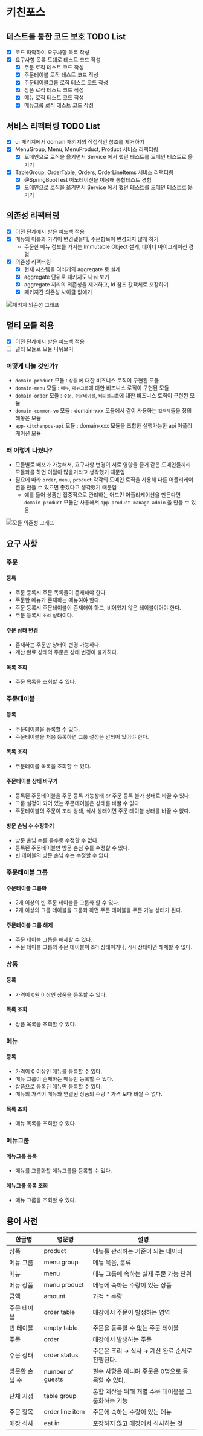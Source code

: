 # 키친포스

## 테스트를 통한 코드 보호 TODO List
- [x] 코드 파악하여 요구사항 목록 작성
- [x] 요구사항 목록 토대로 테스트 코드 작성
    - [x] 주문 로직 테스트 코드 작성
    - [x] 주문테이블 로직 테스트 코드 작성
    - [x] 주문테이블그룹 로직 테스트 코드 작성
    - [x] 상품 로직 테스트 코드 작성
    - [x] 메뉴 로직 테스트 코드 작성
    - [x] 메뉴그룹 로직 테스트 코드 작성
  
## 서비스 리팩터링 TODO List
- [x] ui 패키지에서 domain 패키지의 직접적인 참조를 제거하기
- [x] MenuGroup, Menu, MenuProduct, Product 서비스 리팩터링
  - [x] 도메인으로 로직을 옮기면서 Service 에서 했던 테스트를 도메인 테스트로 옮기기
- [x] TableGroup, OrderTable, Orders, OrderLineItems 서비스 리팩터링
  - [x] @SpringBootTest 어노테이션을 이용해 통합테스트 경험
  - [x] 도메인으로 로직을 옮기면서 Service 에서 했던 테스트를 도메인 테스트로 옮기기
  
## 의존성 리팩터링
- [x] 이전 단계에서 받은 피드백 적용
- [x] 메뉴의 이름과 가격이 변경됐을때, 주문항목이 변경되지 않게 하기
  * 주문한 메뉴 정보를 가지는 Immutable Object 설계, 데이터 마이그레이션 경험
- [x] 의존성 리팩터링
  - [x] 현재 시스템을 여러개의 aggregate 로 설계
  - [x] aggregate 단위로 패키지도 나눠 보기
  - [x] aggregate 끼리의 의존성을 제거하고, Id 참조 값객체로 포장하기
  - [x] 패키지간 의존성 사이클 없애기
  
![패키지 의존성 그래프](./package_graph.png)

## 멀티 모듈 적용
- [x] 이전 단계에서 받은 피드백 적용
- [ ] 멀티 모듈로 모듈 나눠보기
### 어떻게 나눌 것인가?
* `domain-product` 모듈 : `상품` 에 대한 비즈니스 로직이 구현된 모듈
* `domain-menu` 모듈 : `메뉴`, `메뉴그룹`에 대한 비즈니스 로직이 구현된 모듈
* `domain-order` 모듈 : `주문`, `주문테이블`, `테이블그룹`에 대한 비즈니스 로직이 구현된 모듈
* `domain-common-vo` 모듈 : domain-xxx 모듈에서 같이 사용하는 `값객체`들을 정의 해놓은 모듈
* `app-kitchenpos-api` 모듈 : domain-xxx 모듈을 조합한 실행가능한 api 어플리케이션 모듈

### 왜 이렇게 나눴나?
* 모듈별로 배포가 가능해서, 요구사항 변경이 서로 영향을 줄거 같은 도메인들끼리 모듈화를 하면 이점이 많을거라고 생각했기 때문임
* 필요에 따라 `order`, `menu`, `product` 각각의 도메인 로직을 사용해 다른 어플리케이션을 만들 수 있으면 좋겠다고 생각했기 때문임 
  * 예를 들어 상품만 집중적으로 관리하는 어드민 어플리케이션을 만든다면 `domain-product` 모듈만 사용해서 `app-product-manage-admin` 을 만들 수 있음     

![모듈 의존성 그래프](./module-graph.png)

## 요구 사항

### 주문
#### 등록
* 주문 등록시 주문 목록들이 존재해야 한다.
* 주문한 메뉴가 존재하는 메뉴여야 한다.
* 주문 등록시 주문테이블이 존재해야 하고, 비어있지 않은 테이블이어야 한다.
* 주문 등록시 `조리` 상태이다.
#### 주문 상태 변경
* 존재하는 주문만 상태이 변경 가능하다.
* 계산 완료 상태의 주문은 상태 변경이 불가하다.
#### 목록 조회
* 주문 목록을 조회할 수 있다.

### 주문테이블
#### 등록
* 주문테이블을 등록할 수 있다.
* 주문테이블을 처음 등록하면 그룹 설정은 안되어 있어야 한다.
#### 목록 조회
* 주문테이블 목록을 조회할 수 있다.
#### 주문테이블 상태 바꾸기
* 등록된 주문테이블을 주문 등록 가능상태 or 주문 등록 불가 상태로 바꿀 수 있다.
* 그룹 설정이 되어 있는 주문테이블은 상태를 바꿀 수 없다.
* 주문테이블의 주문이 조리 상태, 식사 상태이면 주문 테이블 상태를 바꿀 수 없다. 
#### 방문 손님 수 수정하기
* 방문 손님 수를 음수로 수정할 수 없다.
* 등록된 주문테이블만 방문 손님 수를 수정할 수 있다.
* 빈 테이블의 방문 손님 수는 수정할 수 없다.

### 주문테이블 그룹
#### 주문테이블 그룹화
* 2개 이상의 빈 주문 테이블을 그룹화 할 수 있다. 
* 2개 이상의 그룹 테이블을 그룹화 하면 주문 테이블을 주문 가능 상태가 된다.
#### 주문테이블 그룹 해제
* 주문 테이블 그룹을 해제할 수 있다.
* 주문 테이블 그룹의 주문 테이블이 `조리` 상태이거나, `식사` 상태이면 해제할 수 없다.

### 상품  
#### 등록
* 가격이 0원 이상인 상품을 등록할 수 있다.
#### 목록 조회
* 상품 목록을 조회할 수 있다.

### 메뉴
#### 등록
* 가격이 0 이상인 메뉴를 등록할 수 있다.
* 메뉴 그룹이 존재하는 메뉴만 등록할 수 있다.
* 상품으로 등록된 메뉴만 등록할 수 있다.
* 메뉴의 가격이 메뉴와 연결된 상품의 수량 * 가격 보다 비쌀 수 없다.
#### 목록 조회
* 메뉴 목록을 조회할 수 있다.

### 메뉴그룹
#### 메뉴그룹 등록
* 메뉴를 그룹화할 메뉴그룹을 등록할 수 있다.
#### 메뉴그룹 목록 조회
* 메뉴 그룹을 조회할 수 있다.
## 용어 사전

| 한글명 | 영문명 | 설명 |
| --- | --- | --- |
| 상품 | product | 메뉴를 관리하는 기준이 되는 데이터 |
| 메뉴 그룹 | menu group | 메뉴 묶음, 분류 |
| 메뉴 | menu | 메뉴 그룹에 속하는 실제 주문 가능 단위 |
| 메뉴 상품 | menu product | 메뉴에 속하는 수량이 있는 상품 |
| 금액 | amount | 가격 * 수량 |
| 주문 테이블 | order table | 매장에서 주문이 발생하는 영역 |
| 빈 테이블 | empty table | 주문을 등록할 수 없는 주문 테이블 |
| 주문 | order | 매장에서 발생하는 주문 |
| 주문 상태 | order status | 주문은 조리 ➜ 식사 ➜ 계산 완료 순서로 진행된다. |
| 방문한 손님 수 | number of guests | 필수 사항은 아니며 주문은 0명으로 등록할 수 있다. |
| 단체 지정 | table group | 통합 계산을 위해 개별 주문 테이블을 그룹화하는 기능 |
| 주문 항목 | order line item | 주문에 속하는 수량이 있는 메뉴 |
| 매장 식사 | eat in | 포장하지 않고 매장에서 식사하는 것 |

